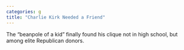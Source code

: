 ```yaml
---
categories: g
title: "Charlie Kirk Needed a Friend"
---
```

The “beanpole of a kid” finally found his clique not in high school, but among elite Republican donors.